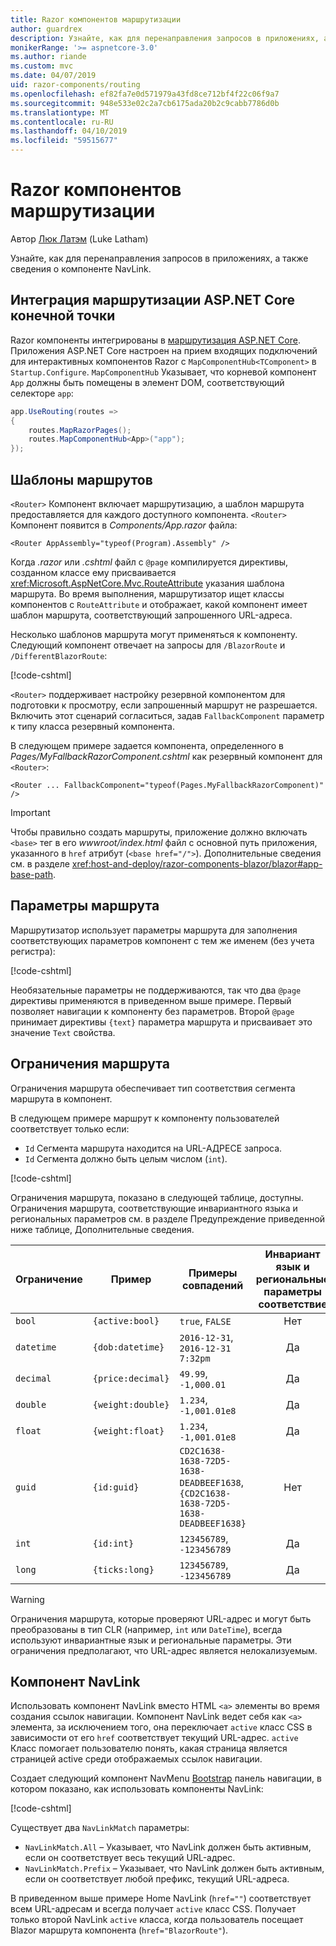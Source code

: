 ```yaml
---
title: Razor компонентов маршрутизации
author: guardrex
description: Узнайте, как для перенаправления запросов в приложениях, а также сведения о компоненте NavLink.
monikerRange: '>= aspnetcore-3.0'
ms.author: riande
ms.custom: mvc
ms.date: 04/07/2019
uid: razor-components/routing
ms.openlocfilehash: ef82fa7e0d571979a43fd8ce712bf4f22c06f9a7
ms.sourcegitcommit: 948e533e02c2a7cb6175ada20b2c9cabb7786d0b
ms.translationtype: MT
ms.contentlocale: ru-RU
ms.lasthandoff: 04/10/2019
ms.locfileid: "59515677"
---
```

# <a name="razor-components-routing"></a>Razor компонентов маршрутизации

Автор [Люк Латэм](https://github.com/guardrex) (Luke Latham)

Узнайте, как для перенаправления запросов в приложениях, а также сведения о компоненте NavLink.

## <a name="aspnet-core-endpoint-routing-integration"></a>Интеграция маршрутизации ASP.NET Core конечной точки

Razor компоненты интегрированы в [маршрутизация ASP.NET Core](xref:fundamentals/routing). Приложения ASP.NET Core настроен на прием входящих подключений для интерактивных компонентов Razor с `MapComponentHub<TComponent>` в `Startup.Configure`. `MapComponentHub` Указывает, что корневой компонент `App` должны быть помещены в элемент DOM, соответствующий селекторе `app`:

```csharp
app.UseRouting(routes =>
{
    routes.MapRazorPages();
    routes.MapComponentHub<App>("app");
});
```

## <a name="route-templates"></a>Шаблоны маршрутов

`<Router>` Компонент включает маршрутизацию, а шаблон маршрута предоставляется для каждого доступного компонента. `<Router>` Компонент появится в *Components/App.razor* файла:

```cshtml
<Router AppAssembly="typeof(Program).Assembly" />
```

Когда *.razor* или *.cshtml* файл с `@page` компилируется директивы, созданном классе ему присваивается <xref:Microsoft.AspNetCore.Mvc.RouteAttribute> указания шаблона маршрута. Во время выполнения, маршрутизатор ищет классы компонентов с `RouteAttribute` и отображает, какой компонент имеет шаблон маршрута, соответствующий запрошенного URL-адреса.

Несколько шаблонов маршрута могут применяться к компоненту. Следующий компонент отвечает на запросы для `/BlazorRoute` и `/DifferentBlazorRoute`:

[!code-cshtml[](common/samples/3.x/BlazorSample/Pages/BlazorRoute.cshtml?name=snippet_BlazorRoute)]

`<Router>` поддерживает настройку резервной компонентом для подготовки к просмотру, если запрошенный маршрут не разрешается. Включить этот сценарий согласиться, задав `FallbackComponent` параметр к типу класса резервный компонента.

В следующем примере задается компонента, определенного в *Pages/MyFallbackRazorComponent.cshtml* как резервный компонент для `<Router>`:

```cshtml
<Router ... FallbackComponent="typeof(Pages.MyFallbackRazorComponent)" />
```

> [!IMPORTANT]
> Чтобы правильно создать маршруты, приложение должно включать `<base>` тег в его *wwwroot/index.html* файл с основной путь приложения, указанного в `href` атрибут (`<base href="/">`). Дополнительные сведения см. в разделе <xref:host-and-deploy/razor-components-blazor/blazor#app-base-path>.

## <a name="route-parameters"></a>Параметры маршрута

Маршрутизатор использует параметры маршрута для заполнения соответствующих параметров компонент с тем же именем (без учета регистра):

[!code-cshtml[](common/samples/3.x/BlazorSample/Pages/RouteParameter.cshtml?name=snippet_RouteParameter&highlight=2,7-8)]

Необязательные параметры не поддерживаются, так что два `@page` директивы применяются в приведенном выше примере. Первый позволяет навигации к компоненту без параметров. Второй `@page` принимает директивы `{text}` параметра маршрута и присваивает это значение `Text` свойства.

## <a name="route-constraints"></a>Ограничения маршрута

Ограничения маршрута обеспечивает тип соответствия сегмента маршрута в компонент.

В следующем примере маршрут к компоненту пользователей соответствует только если:

* `Id` Сегмента маршрута находится на URL-АДРЕСЕ запроса.
* `Id` Сегмента должно быть целым числом (`int`).

[!code-cshtml[](routing/samples_snapshot/3.x/Constraint.cshtml?highlight=1)]

Ограничения маршрута, показано в следующей таблице, доступны. Ограничения маршрута, соответствующие инвариантного языка и региональных параметров см. в разделе Предупреждение приведенной ниже таблице, Дополнительные сведения.

| Ограничение | Пример           | Примеры совпадений                                                                  | Инвариант<br>язык и региональные параметры<br>соответствие |
| ---------- | ----------------- | -------------------------------------------------------------------------------- | :------------------------------: |
| `bool`     | `{active:bool}`   | `true`, `FALSE`                                                                  | Нет                               |
| `datetime` | `{dob:datetime}`  | `2016-12-31`, `2016-12-31 7:32pm`                                                | Да                              |
| `decimal`  | `{price:decimal}` | `49.99`, `-1,000.01`                                                             | Да                              |
| `double`   | `{weight:double}` | `1.234`, `-1,001.01e8`                                                           | Да                              |
| `float`    | `{weight:float}`  | `1.234`, `-1,001.01e8`                                                           | Да                              |
| `guid`     | `{id:guid}`       | `CD2C1638-1638-72D5-1638-DEADBEEF1638`, `{CD2C1638-1638-72D5-1638-DEADBEEF1638}` | Нет                               |
| `int`      | `{id:int}`        | `123456789`, `-123456789`                                                        | Да                              |
| `long`     | `{ticks:long}`    | `123456789`, `-123456789`                                                        | Да                              |

> [!WARNING]
> Ограничения маршрута, которые проверяют URL-адрес и могут быть преобразованы в тип CLR (например, `int` или `DateTime`), всегда используют инвариантные язык и региональные параметры. Эти ограничения предполагают, что URL-адрес является нелокализуемым.

## <a name="navlink-component"></a>Компонент NavLink

Использовать компонент NavLink вместо HTML `<a>` элементы во время создания ссылок навигации. Компонент NavLink ведет себя как `<a>` элемента, за исключением того, она переключает `active` класс CSS в зависимости от его `href` соответствует текущий URL-адрес. `active` Класс помогает пользователю понять, какая страница является страницей active среди отображаемых ссылок навигации.

Создает следующий компонент NavMenu [Bootstrap](https://getbootstrap.com/docs/) панель навигации, в котором показано, как использовать компоненты NavLink:

[!code-cshtml[](common/samples/3.x/BlazorSample/Shared/NavMenu.cshtml?name=snippet_NavLinks&highlight=4-6,9-11)]

Существует два `NavLinkMatch` параметры:

* `NavLinkMatch.All` &ndash; Указывает, что NavLink должен быть активным, если он соответствует весь текущий URL-адрес.
* `NavLinkMatch.Prefix` &ndash; Указывает, что NavLink должен быть активным, если он соответствует любой префикс, текущий URL-адреса.

В приведенном выше примере Home NavLink (`href=""`) соответствует всем URL-адресам и всегда получает `active` класс CSS. Получает только второй NavLink `active` класса, когда пользователь посещает Blazor маршрута компонента (`href="BlazorRoute"`).
